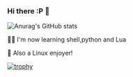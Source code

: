 ### Hi there :P 👋


![Anurag's GitHub stats](https://github-readme-stats.vercel.app/api?username=NoNameMan1231&show_icons=true&theme=dark)

👨‍💻 I'm now learning shell,python and Lua

🐧 Also a Linux enjoyer!

[![trophy](https://github-profile-trophy.vercel.app/?username=ryo-ma&theme=onedark)](https://github.com/NoNameMan1231/github-profile-trophy)
